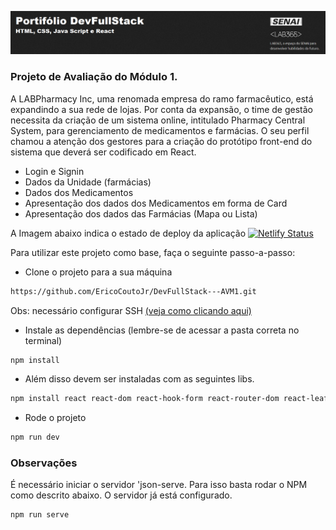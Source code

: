 ![Capa Portifoil DevFullStack](ImagemPortifolio.png)

### Projeto de Avaliação do Módulo 1.

A LABPharmacy Inc, uma renomada empresa do ramo farmacêutico, está expandindo a sua rede de lojas. Por conta da expansão, o time de gestão necessita da criação de um sistema online, intitulado Pharmacy Central System, para gerenciamento de medicamentos e farmácias. O seu perfil chamou a atenção dos gestores para a criação do protótipo front-end do sistema que deverá ser codificado em React.

- Login e Signin
- Dados da Unidade (farmácias)
- Dados dos Medicamentos
- Apresentação dos dados dos Medicamentos em forma de Card
- Apresentação dos dados das Farmácias (Mapa ou Lista)

A Imagem abaixo indica o estado de deploy da aplicação
[![Netlify Status](https://api.netlify.com/api/v1/badges/48cb3b3c-3b28-4b9c-9bfd-a7680fa87d93/deploy-status)](https://app.netlify.com/sites/soft-appfarma/deploys)

Para utilizar este projeto como base, faça o seguinte passo-a-passo:

- Clone o projeto para a sua máquina

```bash
https://github.com/EricoCoutoJr/DevFullStack---AVM1.git
```

Obs: necessário configurar SSH [(veja como clicando aqui)](https://www.youtube.com/watch?v=n-H1eFSsugo)

- Instale as dependências (lembre-se de acessar a pasta correta no terminal)

```bash
npm install
```
- Além disso devem ser instaladas com as seguintes libs.

```bash
npm install react react-dom react-hook-form react-router-dom react-leaflet leaflet
```

- Rode o projeto

```bash
npm run dev
```

### Observações

É necessário iniciar o servidor 'json-serve. Para isso basta rodar o
NPM como descrito abaixo. O servidor já está configurado.

```bash
npm run serve
```
